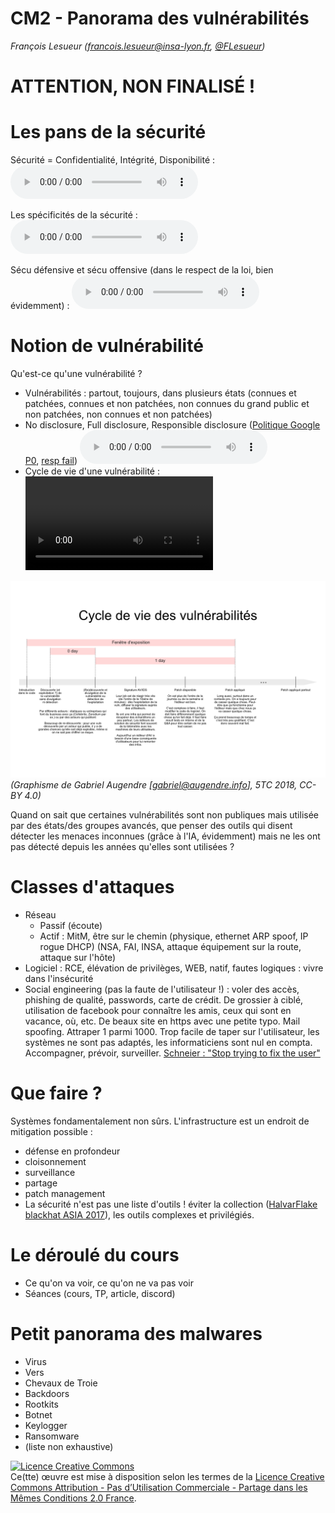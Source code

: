 # CM2 - Panorama des vulnérabilités

_François Lesueur ([francois.lesueur@insa-lyon.fr](mailto:francois.lesueur@insa-lyon.fr), [@FLesueur](https://twitter.com/FLesueur))_

ATTENTION, NON FINALISÉ !
=========================

Les pans de la sécurité
==================

Sécurité = Confidentialité, Intégrité, Disponibilité : <audio controls src="media/cia.mp3"></audio>

Les spécificités de la sécurité : <audio controls src="media/specsecu.mp3"></audio>

Sécu défensive et sécu offensive (dans le respect de la loi, bien évidemment) : <audio controls src="media/defoff.mp3"></audio>


Notion de vulnérabilité
================

Qu'est-ce qu'une vulnérabilité ?

* Vulnérabilités : partout, toujours, dans plusieurs états (connues et patchées, connues et non patchées, non connues du grand public et non patchées, non connues et non patchées)
* No disclosure, Full disclosure, Responsible disclosure ([Politique Google P0](https://googleprojectzero.blogspot.com/2020/01/policy-and-disclosure-2020-edition.html), [resp fail](https://gadgets.ndtv.com/laptops/news/google-project-zero-microsoft-windows-10-zero-day-exploit-vulnerability-symcrypt-2053185)) <audio controls src="media/disclosure.mp3"></audio>
* Cycle de vie d'une vulnérabilité : <video controls src="media/cycledevie.mkv" type='video/x-matroska'></video>

![Cycle de vie (Graphisme de Gabriel Augendre [gabriel@augendre.info] CC-BY 4.0](cycle-de-vie.png)
_(Graphisme de Gabriel Augendre [gabriel@augendre.info], 5TC 2018, CC-BY 4.0)_

Quand on sait que certaines vulnérabilités sont non publiques mais utilisée par des états/des groupes avancés, que penser des outils qui disent détecter les menaces inconnues (grâce à l'IA, évidemment) mais ne les ont pas détecté depuis les années qu'elles sont utilisées ?

Classes d'attaques
=============

* Réseau
	* Passif (écoute)
	* Actif : MitM, être sur le chemin (physique, ethernet ARP spoof, IP rogue DHCP) (NSA, FAI, INSA, attaque équipement sur la route, attaque sur l'hôte)
* Logiciel : RCE, élévation de privilèges, WEB, natif, fautes logiques : vivre dans l'insécurité
* Social engineering (pas la faute de l'utilisateur !) : voler des accès, phishing de qualité, passwords, carte de crédit. De grossier à ciblé, utilisation de facebook pour connaître les amis, ceux qui sont en vacance, où, etc. De beaux site en https avec une petite typo. Mail spoofing. Attraper 1 parmi 1000. Trop facile de taper sur l'utilisateur, les systèmes ne sont pas adaptés, les informaticiens sont nul en compta. Accompagner, prévoir, surveiller. [Schneier : "Stop trying to fix the user"](https://www.schneier.com/blog/archives/2016/10/security_design.html)


Que faire ?
========

Systèmes fondamentalement non sûrs. L'infrastructure est un endroit de mitigation possible :

* défense en profondeur
* cloisonnement
* surveillance
* partage
* patch management
* La sécurité n'est pas une liste d'outils ! éviter la collection ([HalvarFlake blackhat ASIA 2017](https://www.youtube.com/watch?v=PLJJY5UFtqY)), les outils complexes et privilégiés.

Le déroulé du cours
===================

* Ce qu'on va voir, ce qu'on ne va pas voir
* Séances (cours, TP, article, discord)

Petit panorama des malwares
==================

* Virus
* Vers
* Chevaux de Troie
* Backdoors
* Rootkits
* Botnet
* Keylogger
* Ransomware
* (liste non exhaustive)






<a rel="license" href="https://creativecommons.org/licenses/by-nc-sa/2.0/fr/"><img alt="Licence Creative Commons" style="border-width:0" src="https://i.creativecommons.org/l/by-nc-sa/2.0/fr/88x31.png" /></a><br />Ce(tte) œuvre est mise à disposition selon les termes de la <a rel="license" href="https://creativecommons.org/licenses/by-nc-sa/2.0/fr/">Licence Creative Commons Attribution - Pas d’Utilisation Commerciale - Partage dans les Mêmes Conditions 2.0 France</a>.
